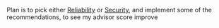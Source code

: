 Plan is to pick either [Reliability](https://docs.microsoft.com/en-us/azure/advisor/advisor-high-availability-recommendations) or [Security](https://docs.microsoft.com/en-us/azure/advisor/advisor-security-recommendations), and implement some of the recommendations, to see my advisor score improve
